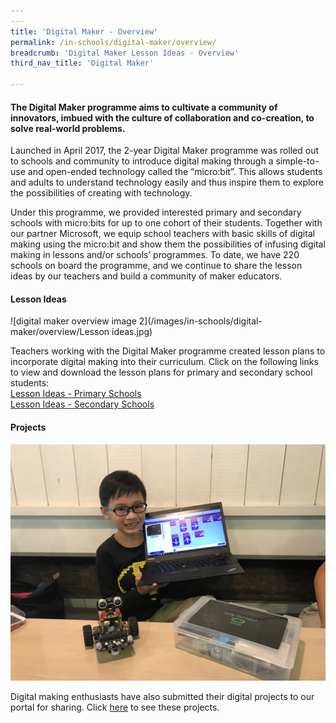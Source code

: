 ```yaml
---
---
title: 'Digital Maker - Overview'
permalink: /in-schools/digital-maker/overview/
breadcrumb: 'Digital Maker Lesson Ideas - Overview'
third_nav_title: 'Digital Maker'

---
```



#### The Digital Maker programme aims to cultivate a community of innovators, imbued with the culture of collaboration and co-creation, to solve real-world problems. 


Launched in April 2017, the 2-year Digital Maker programme was rolled out to schools and community to introduce digital making through a simple-to-use and open-ended technology called the “micro:bit”. This allows students and adults to understand technology easily and thus inspire them to explore the possibilities of creating with technology. 
 

Under this programme, we provided interested primary and secondary schools with micro:bits for up to one cohort of their students. Together with our partner Microsoft, we equip school teachers with basic skills of digital making using the micro:bit and show them the possibilities of infusing digital making in lessons and/or schools’ programmes.  To date, we have 220 schools on board the programme, and we continue to share the lesson ideas by our teachers and build a community of maker educators.

#### Lesson Ideas

![digital maker overview image 2](/images/in-schools/digital-maker/overview/Lesson ideas.jpg)


Teachers working with the Digital Maker programme created lesson plans to incorporate digital making into their curriculum. Click on the following links to view and download the lesson plans for primary and secondary school students:<br>
[Lesson Ideas - Primary Schools](/in-schools/digital-maker/lesson-ideas-primary/)<br> 
[Lesson Ideas - Secondary Schools](/in-schools/digital-maker/lesson-ideas-secondary/)<br>


#### Projects

![digital maker overview image 3](/images/in-schools/digital-maker/overview/digital-maker-overview3.JPG)

Digital making enthusiasts have also submitted their digital projects to our portal for sharing. Click [here](/in-schools/digital-maker/projects/) to see these projects. 


